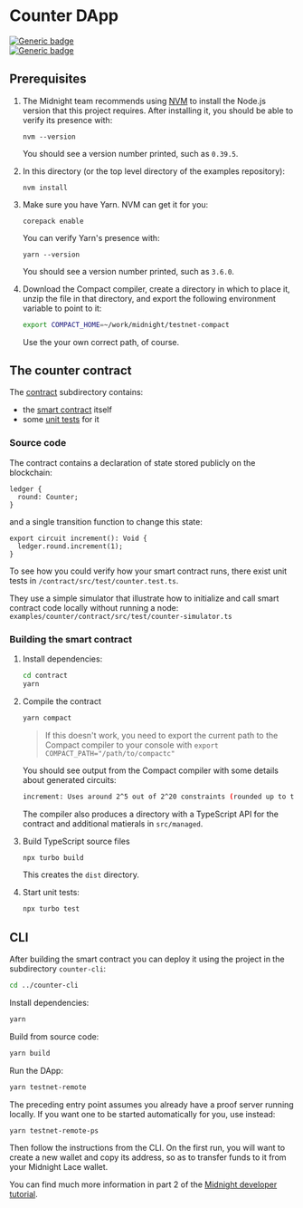# Counter DApp

[![Generic badge](https://img.shields.io/badge/Compact%20Compiler-0.21.0-1abc9c.svg)](https://shields.io/)  
[![Generic badge](https://img.shields.io/badge/TypeScript-5.2.2-blue.svg)](https://shields.io/)

## Prerequisites

1. The Midnight team recommends using [NVM](https://github.com/nvm-sh/nvm#installing-and-updating) to install the Node.js version that this project requires. After installing it, you should be able to verify its presence with:
   ```shell
   nvm --version
   ```
   You should see a version number printed, such as `0.39.5`.
2. In this directory (or the top level directory of the examples repository):

   ```shell
   nvm install
   ```

3. Make sure you have Yarn. NVM can get it for you:

   ```shell
   corepack enable
   ```

   You can verify Yarn's presence with:

   ```shell
   yarn --version
   ```

   You should see a version number printed, such as `3.6.0`.

4. Download the Compact compiler, create a directory in which to place it, unzip the file in that directory, and export the following environment variable to point to it:
   ```sh
   export COMPACT_HOME=~/work/midnight/testnet-compact
   ```
   Use the your own correct path, of course.

## The counter contract

The [contract](contract) subdirectory contains:

- the [smart contract](contract/src/counter.compact) itself
- some [unit tests](contract/src/test/counter.test.ts) for it

### Source code

The contract contains a declaration of state stored publicly on the blockchain:

```compact
ledger {
  round: Counter;
}
```

and a single transition function to change this state:

```compact
export circuit increment(): Void {
  ledger.round.increment(1);
}
```

To see how you could verify how your smart contract runs,
there exist unit tests in `/contract/src/test/counter.test.ts`.

They use a simple simulator that illustrate
how to initialize and call smart contract code locally without running a node:
`examples/counter/contract/src/test/counter-simulator.ts`

### Building the smart contract

1. Install dependencies:

   ```sh
   cd contract
   yarn
   ```

2. Compile the contract

   ```sh
   yarn compact
   ```

   > If this doesn't work, you need to export the current path to the Compact compiler to your console with `export COMPACT_PATH="/path/to/compactc"`

   You should see output from the Compact compiler with some details about generated circuits:

   ```sh
   increment: Uses around 2^5 out of 2^20 constraints (rounded up to the nearest power of two).
   ```

   The compiler also produces a directory with a TypeScript API for the contract and additional matierals in `src/managed`.

3. Build TypeScript source files

   ```sh
   npx turbo build
   ```

   This creates the `dist` directory.

4. Start unit tests:
   ```sh
   npx turbo test
   ```

## CLI

After building the smart contract you can deploy it using the project in the subdirectory `counter-cli`:

```sh
cd ../counter-cli
```

Install dependencies:

```sh
yarn
```

Build from source code:

```sh
yarn build
```

Run the DApp:

```sh
yarn testnet-remote
```

The preceding entry point assumes you already have a proof server running locally.
If you want one to be started automatically for you, use instead:

```sh
yarn testnet-remote-ps
```

Then follow the instructions from the CLI. On the first run, you will want to create a new wallet and copy its address, so as to transfer funds to it from your Midnight Lace wallet.

You can find much more information in part 2 of the [Midnight developer tutorial](https://docs.midnight.network/develop/tutorial/building).
